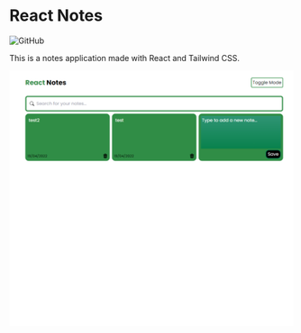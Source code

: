 # React Notes

![GitHub](https://img.shields.io/github/license/thomasluizon/react-notes-app)

This is a notes application made with React and Tailwind CSS.

![Screenshot](./Screenshot.png)
